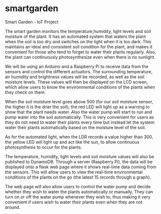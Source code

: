 # smartgarden
Smart Garden - IoT Project

The smart garden monitors the temperature,humidity, light levels and soil moisture of the plant. It has an automated system that waters the plant when the soil is too dry and switches on the light when it is too dark. This maintains an ideal and consistent soil condition for the plant, and makes it convenient for those who tend to forget to water their plants regularly. Also, the plant can continuously photosynthesize even when there is no sunlight.

We will be using an Arduino and a Raspberry Pi to receive data from the sensors and control the different actuators. The surrounding temperature, air humidity and brightness values will be recorded, as well as the soil moisture levels. These values will then be displayed on the LCD screen, which allow users to know the environmental conditions of the plants when they check on them.

When the soil moisture level goes above 500 (for our soil moisture sensor, the higher it is the drier the soil), the red LED will light up as a warning to show that the plant needs water. Also the water pump will start to run and pump water into the soil automatically. This is very convenient for users as they do not need to water their plants every time but instead let the system water their plants automatically based on the moisture level of the soil.

As for the automated light, when the LDR records a value higher than 300, the yellow LED will light up and act like the sun, to allow continuous photosynthesis to occur for the plants.

The temperature, humidity, light levels and soil moisture values will also be published to DynamoDB. Through a server (Raspberry Pi), the data will be displayed onto a flask web page where it shows real-time data coming from the sensors. This will allow users to view the real-time environmental conditions of the plants on the go (the latest 15 records through a graph).

The web page will also allow users to control the water pump and decide whether they wish to water the plants automatically or manually. They can turn on or off the water pump whenever they wish to, thus making it very convenient if users wish to water their plants even when they are not around.
